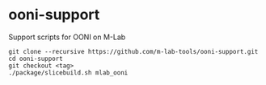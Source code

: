 ooni-support
============

Support scripts for OONI on M-Lab

    git clone --recursive https://github.com/m-lab-tools/ooni-support.git
    cd ooni-support
    git checkout <tag>
    ./package/slicebuild.sh mlab_ooni
